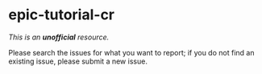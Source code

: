 # epic-tutorial-cr

*This is an **unofficial** resource.*

Please search the issues for what you want to report; if you do not find an existing issue, please submit a new issue.
